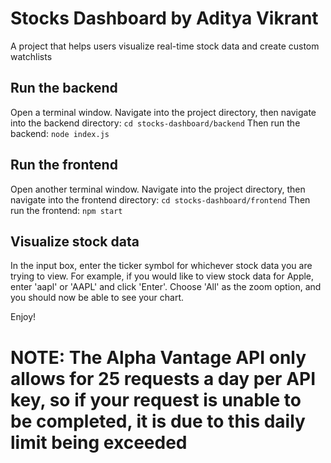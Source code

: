 # Stocks Dashboard by Aditya Vikrant
A project that helps users visualize real-time stock data and create custom watchlists

## Run the backend
Open a terminal window. Navigate into the project directory, then navigate into the backend directory:
`cd stocks-dashboard/backend`
Then run the backend:
`node index.js`

## Run the frontend
Open another terminal window. Navigate into the project directory, then navigate into the frontend directory:
`cd stocks-dashboard/frontend`
Then run the frontend:
`npm start`

## Visualize stock data
In the input box, enter the ticker symbol for whichever stock data you are trying to view. 
For example, if you would like to view stock data for Apple, enter 'aapl' or 'AAPL' and click 'Enter'.
Choose 'All' as the zoom option, and you should now be able to see your chart.

Enjoy!


# NOTE: The Alpha Vantage API only allows for 25 requests a day per API key, so if your request is unable to be completed, it is due to this daily limit being exceeded 